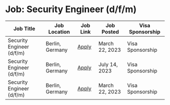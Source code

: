 # Job: Security Engineer (d/f/m)

| Job Title | Job Location | Job Link | Job Posted | Visa Sponsorship |
| --- | --- | --- | --- | --- |
| Security Engineer (d/f/m) | Berlin, Germany | [Apply](https://taxfix.de/en/careers/open-position/6620383002/) | March 22, 2023 | Visa Sponsorship |
| Security Engineer (d/f/m) | Berlin, Germany | [Apply](https://www.scout24.com/en/career/jobs/engineering/security-engineer-d-f-m-5151596) | July 14, 2023 | Visa Sponsorship |
| Security Engineer (d/f/m) | Berlin, Germany | [Apply](https://taxfix.de/en/careers/open-position/6620383002/) | March 22, 2023 | Visa Sponsorship |

